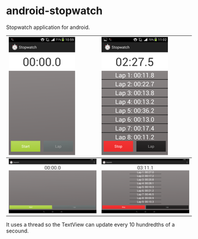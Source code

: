 android-stopwatch
=================

Stopwatch application for android. 

|![Screen 1](screenshots/Stopawtch_screenshot_1.png)|![Screen 2](screenshots/Stopwatch_screenshot_2.png)| 
|:---|:---|
|![Screen 1 tablet](screenshots/Stopwatch_screenshot_tablet_1.png)|![Screen 2 tablet](screenshots/Stopwatch_screenshot_tablet_2.png)|



It uses a thread so the TextView can update every 10 hundredths of a secound.
